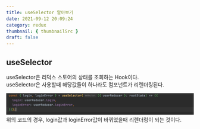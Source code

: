 ```yaml
---
title: useSelector 알아보기
date: 2021-09-12 20:09:24
category: redux
thumbnail: { thumbnailSrc }
draft: false
---
```


## useSelector
useSelector은 리덕스 스토어의 상태를 조회하는 Hook이다.  
useSelector은 사용할때 해당값들이 하나라도 컴포넌트가 리렌더링된다.

![redux](./img/useSelector1.png)
위의 코드의 경우, login값과 loginError값이 바뀌었을때 리렌더링이 되는 것이다.